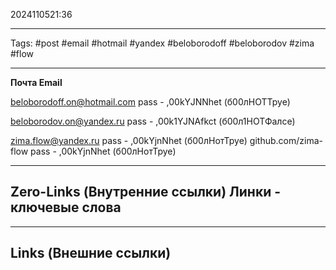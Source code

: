 2024110521:36
___
Tags: #post #email #hotmail #yandex #beloborodoff #beloborodov #zima #flow
___
**Почта Email**

beloborodoff.on@hotmail.com
pass - ,00kYJNNhet (б00лНОТТруе)

beloborodov.on@yandex.ru
pass - ,00k1YJNAfkct (б00л1НОТФалсе)

zima.flow@yandex.ru
pass - ,00kYjnNhet (б00лНотТруе)
github.com/zima-flow 
pass - ,00kYjnNhet (б00лНотТруе)

-----
**Zero-Links (Внутренние ссылки)** Линки - ключевые слова
-

------
**Links (Внешние ссылки)**
-
